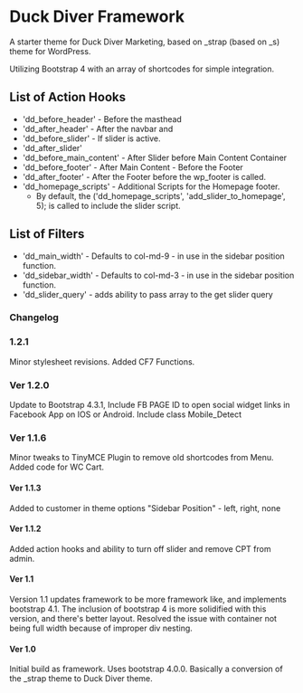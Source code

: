 # Duck Diver Framework

A starter theme for Duck Diver Marketing, based on _strap (based on _s) theme for WordPress.

Utilizing Bootstrap 4 with an array of shortcodes for simple integration.

## List of Action Hooks
* 'dd_before_header' - Before the masthead
* 'dd_after_header' - After the navbar and </header>
* 'dd_before_slider' - If slider is active.
* 'dd_after_slider'
* 'dd_before_main_content' - After Slider before Main Content Container
* 'dd_before_footer' - After Main Content - Before the Footer
* 'dd_after_footer' - After the Footer before the wp_footer is called.
* 'dd_homepage_scripts' - Additional Scripts for the Homepage footer.  
  * By default, the ('dd_homepage_scripts', 'add_slider_to_homepage', 5); is called to include the slider script.

## List of Filters
* 'dd_main_width' - Defaults to col-md-9 - in use in the sidebar position function.
* 'dd_sidebar_width' - Defaults to col-md-3 - in use in the sidebar position function.
* 'dd_slider_query' - adds ability to pass array to the get slider query 
 
### Changelog

### 1.2.1
Minor stylesheet revisions. Added CF7 Functions.

### Ver 1.2.0
Update to Bootstrap 4.3.1, Include FB PAGE ID to open social widget links in Facebook App on IOS or Android.  Include class Mobile_Detect

### Ver 1.1.6 
Minor tweaks to TinyMCE Plugin to remove old shortcodes from Menu.  Added code for WC Cart.
#### Ver 1.1.3 
Added to customer in theme options "Sidebar Position" - left, right, none
#### Ver 1.1.2
Added action hooks and ability to turn off slider and remove CPT from admin.
#### Ver 1.1
Version 1.1 updates framework to be more framework like, and implements bootstrap 4.1.  The inclusion of bootstrap 4 is more solidified with this version, and there's better layout. Resolved the issue with container not being full width because of improper div nesting.

#### Ver 1.0
Initial build as framework. Uses bootstrap 4.0.0. Basically a conversion of the _strap theme to Duck Diver theme.
